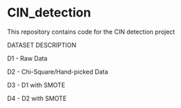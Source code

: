 # CIN_detection
This repository contains code for the CIN detection project

DATASET DESCRIPTION

D1 - Raw Data

D2 - Chi-Square/Hand-picked Data

D3 - D1 with SMOTE

D4 - D2 with SMOTE
